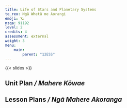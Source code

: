 ```yaml
---
title: Life of Stars and Planetary Systems
te_reo: Ngā Whetū me Aorangi
emoji: 🪐
nzqa: 91192
level: 2
credits: 4
assessment: external
weight: 3
menu:
    main:
        parent: "12ESS"
---
```


> 

{{< slides >}}

## Unit Plan _/ Mahere Kōwae_ 

## Lesson Plans _/ Ngā Mahere Akoranga_ 

